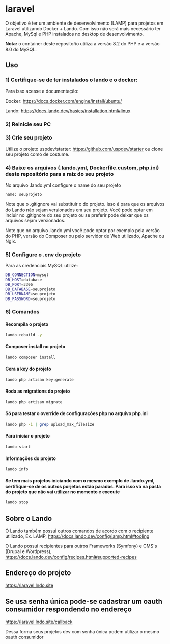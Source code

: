 # laravel

O objetivo é ter um ambiente de desenvolvimento (LAMP) para projetos em Laravel utilizando Docker + Lando. Com isso não será mais necessário ter Apache, MySql e PHP instalados no desktop de desenvolvimento.

**Nota:** o container deste repositoŕio utiliza a versão 8.2 do PHP e a versão 8.0 do MySQL.

## Uso

### 1) Certifique-se de ter instalados o lando e o docker:

Para isso acesse a documentação: 

Docker: https://docs.docker.com/engine/install/ubuntu/ 

Lando: https://docs.lando.dev/basics/installation.html#linux

### 2) Reinicie seu PC

### 3) Crie seu projeto

Utilize o projeto uspdev/starter: https://github.com/uspdev/starter ou clone seu projeto como de costume.

### 4) Baixe os arquivos (.lando.yml, Dockerfile.custom, php.ini) deste repositório para a raiz do seu projeto

No arquivo .lando.yml configure o name do seu projeto

```bash
name: seuprojeto
```

Note que o .gitignore vai substituir o do projeto. Isso é para que os arquivos do Lando não sejam versionados em seu projeto. Você pode optar em incluir no .gitignore do seu projeto ou se preferir pode deixar que os arquivos sejam versionados.

Note que no arquivo .lando.yml você pode optar por exemplo pela versão do PHP, versão do Composer ou pelo servidor de Web utilizado, Apache ou Ngix.

### 5) Configure o .env do projeto

Para as credenciais MySQL utilize:

```bash
DB_CONNECTION=mysql
DB_HOST=database
DB_PORT=3306
DB_DATABASE=seuprojeto
DB_USERNAME=seuprojeto
DB_PASSWORD=seuprojeto
```

### 6) Comandos

#### Recompila o projeto
```bash
lando rebuild -y
```

#### Composer install no projeto
```bash
lando composer install
```

#### Gera a key do projeto
```bash
lando php artisan key:generate
```

#### Roda as migrations do projeto
```bash
lando php artisan migrate
```

#### Só para testar o override de configurações php no arquivo php.ini
```bash
lando php -i | grep upload_max_filesize
```

#### Para iniciar o projeto
```bash
lando start
```

#### Informações do projeto
```bash
lando info
```

#### Se tem mais projetos iniciando com o mesmo exemplo de .lando.yml, certifique-se de os outros porjetos estão parados. Para isso vá na pasta do projeto que não vai utilizar no momento e execute
```bash
lando stop
```

## Sobre o Lando

O Lando também possui outros comandos de acordo com o recipiente utilizado, Ex. LAMP, https://docs.lando.dev/config/lamp.html#tooling

O Lando possui recipientes para outros Frameworks (Symfony) e CMS's (Drupal e Wordpress), https://docs.lando.dev/config/recipes.html#supported-recipes

## Endereço do projeto
https://laravel.lndo.site

## Se usa senha única pode-se cadastrar um oauth consumidor respondendo no endereço 
https://laravel.lndo.site/callback 

Dessa forma seus projetos dev com senha única podem utilizar o mesmo oauth consumidor

